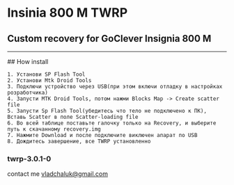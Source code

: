 # Insinia 800 M TWRP
## Custom recovery for GoClever Insignia 800 M
<hr>
## How install

```
1. Установи SP Flash Tool
2. Установи Mtk Droid Tools
3. Подключи устройство через USB(при этом включи отладку в настройках розработчика)
4. Запусти MTK Droid Tools, потом нажми Blocks Map -> Create scatter file
5. Запусти Sp Flash Tool(убедитесь что тело не подключено к ПК), Вставь Scatter в поле Scatter-loading file
6. Во всей таблице поставьте галочку только на Recovery, и выберите путь к скачанному recovery.img 
7. Нажмите Download и после подключите виключен апарат по USB
8. Дождитесь завершение, все TWRP установленно
```

### twrp-3.0.1-0

contact me vladchaluk@gmail.com
